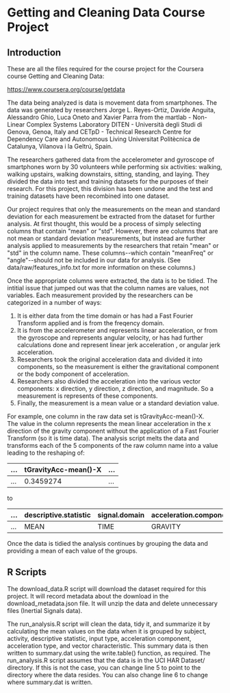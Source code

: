 # Getting and Cleaning Data Course Project

## Introduction
These are all the files required for the course project for the Coursera
course Getting and Cleaning Data:

https://www.coursera.org/course/getdata

The data being analyzed is data is movement data from smartphones.  The
data was generated by researchers Jorge L. Reyes-Ortiz, Davide Anguita,
Alessandro Ghio, Luca Oneto and Xavier Parra from the 
martlab - Non-Linear Complex Systems Laboratory
DITEN - Università degli Studi di Genova, Genoa, Italy and
CETpD - Technical Research Centre for Dependency Care and Autonomous Living
Universitat Politècnica de Catalunya, Vilanova i la Geltrú, Spain.

The researchers gathered data from the accelerometer and gyroscope
of smartphones worn by 30 volunteers while performing six activities:
walking, walking upstairs, walking downstairs, sitting, standing,
and laying.  They divided the data into test and training datasets
for the purposes of their research.  For this project, this division
has been undone and the test and training datasets have been recombined
into one dataset.

Our project requires that only the measurements on the mean and 
standard deviation for each measurement be extracted from the dataset 
for further analysis.  At first thought, this would be a process of
simply selecting columns that contain "mean" or "std".  However,
there are columns that are not mean or standard deviation measurements,
but instead are further analysis applied to measurements by the researchers
that retain "mean" or "std" in the column name.  These columns--which contain
"meanFreq" or "angle"--should not be included in our data for analysis.
(See data/raw/features_info.txt for more information on these columns.)

Once the appropriate columns were extracted, the data is to be tidied.
The intitial issue that jumped out was that the column names are values,
not variables.  Each measurement provided by the researchers can
be categorized in a number of ways:

1.  It is either data from the time domain or has had a Fast Fourier Transform 
applied and is from the freqency domain.
2.  It is from the accelerometer and represents linear 
acceleration, or from the gyroscope and represents angular velocity, 
or has had further calculations done and represent linear jerk acceleration
, or angular jerk acceleration.
3.  Researchers took the original acceleration data and divided it into
components, so the measurement is either the gravitational component or the
body component of acceleration.
4.  Researchers also divided the acceleration into the various vector
components: x direction, y direction, z direction, and magnitude.  So
a measurement is represents of these components.
5.  Finally, the measurement is a mean value or a standard deviation
value.

For example, one column in the raw data set is tGravityAcc-mean()-X.  
The value in the column represents the mean linear 
acceleration in the x direction of the gravity component without
the application of a Fast Fourier Transform (so it is time data).
The analysis script melts the data and transforms each of the 5 components
of the raw column name into a value leading to the reshaping of:

<table>
<thead><tr><th>&#8230;</th><th>tGravityAcc-mean()-X</th><th>&#8230;</th></tr></thead>
<tbody><tr><td>&#8230;</td><td>0.3459274</td><td>&#8230;</td></tr></tbody>
</table>

to

<table>
<thead>
<tr>
<th>&#8230; </th>
<th>descriptive.statistic</th>
<th>signal.domain</th>
<th>acceleration.component</th>
<th>acceleration.type</th>
<th>vector.characteristic</th>
<th>value</th>
<th>&#8230;</th>
</tr>
</thead>
<tbody>
<td>&#8230;</td>
<td>MEAN</td>
<td>TIME</td>
<td>GRAVITY</td>
<td>LINEAR</td>
<td>X</td>
<td>0.3459274</td>
<td>&#8230;</td>
</tr>
</tbody>
</table>

Once the data is tidied the analysis continues by grouping the data and
providing a mean of each value of the groups.

## R Scripts

The download_data.R script will download the dataset required for this 
project.  It will record metadata about the download in the
download_metadata.json file. It will unzip the data and delete 
unnecessary files (Inertial Signals data).  

The run_analysis.R script will clean the data, tidy it, and summarize it
by calculating the mean values on the data when it is
grouped by subject, activity, descriptive 
statistic, input type, acceleration component, acceleration type, and
vector characteristic.  This summary data is then written to 
summary.dat using the write.table() function, as required. The 
run_analysis.R script assumes that the data is in the UCI HAR Dataset/
directory.  If this is not the case, you can change line 5 to point
to the directory where the data resides.  You can also change line 6
to change where summary.dat is written.


